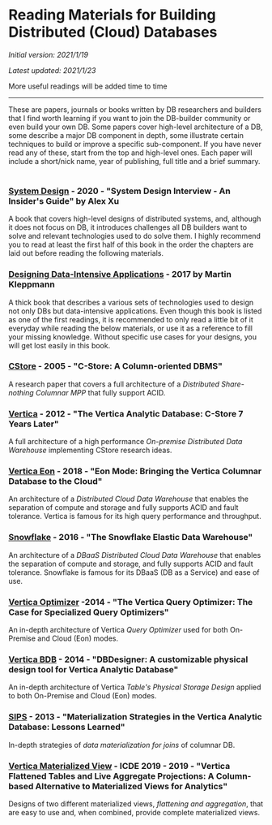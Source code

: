 # Reading Materials for Building Distributed (Cloud) Databases

_Initial version: 2021/1/19_

_Latest updated: 2021/1/23_

More useful readings will be added time to time

--------------------------------------

These are papers, journals or books written by DB researchers and builders that I find worth learning if you want to join the DB-builder community or even build your own DB. Some papers cover high-level architecture of a DB, some describe a major DB component in depth, some illustrate certain techniques to build or improve a specific sub-component. If you have never read any of these, start from the top and high-level ones. Each paper will include a short/nick name, year of publishing, full title and a brief summary.
<br>
<br>


### [System Design](https://www.amazon.com/System-Design-Interview-Insiders-Guide-ebook/dp/B08B3FWYBX) - 2020 - "System Design Interview - An Insider's Guide" by Alex Xu
A book that covers high-level designs of distributed systems, and, although it does not focus on DB, it introduces challenges all DB builders want to solve and relevant technologies used to do solve them. I highly recommend you to read at least the first half of this book in the order the chapters are laid out before reading the following materials.

### [Designing Data-Intensive Applications](https://www.amazon.com/Designing-Data-Intensive-Applications-Reliable-Maintainable/dp/1449373321) - 2017 by Martin Kleppmann
A thick book that describes a various sets of technologies used to design not only DBs but data-intensive applications. Even though this book is listed as one of the first readings, it is recommended to only read a little bit of it everyday while reading the below materials, or use it as a reference to fill your missing knowledge. Without specific use cases for your designs, you will get lost easily in this book.


### [CStore](https://web.archive.org/web/20100619191833/http://db.lcs.mit.edu/projects/cstore/vldb.pf) - 2005 - "C-Store: A Column-oriented DBMS"
A research paper that covers a full architecture of a *Distributed Share-nothing Columnar MPP* that fully support ACID.

### [Vertica](https://vldb.org/pvldb/vol5/p1790_andrewlamb_vldb2012.pdf) - 2012 - "The Vertica Analytic Database: C-Store 7 Years Later"
A full architecture of a high performance *On-premise Distributed Data Warehouse* implementing CStore research ideas.

### [Vertica Eon](https://www.vertica.com/wp-content/uploads/2018/05/Vertica_EON_SIGMOD_Paper.pdf) - 2018 - "Eon Mode: Bringing the Vertica Columnar Database to the Cloud"
An architecture of a *Distributed Cloud Data Warehouse* that enables the separation of compute and storage and fully supports ACID and fault tolerance. Vertica is famous for its high query performance and throughput.

### [Snowflake](http://pages.cs.wisc.edu/~remzi/Classes/739/Fall2018/Papers/p215-dageville-snowflake.pdf) - 2016 - "The Snowflake Elastic Data Warehouse"
An architecture of a *DBaaS Distributed Cloud Data Warehouse* that enables the separation of compute and storage, and fully supports ACID and fault tolerance. Snowflake is famous for its DBaaS (DB as a Service) and ease of use.

### [Vertica Optimizer](https://www.researchgate.net/profile/Nga_Tran6/publication/269306314_The_Vertica_Query_Optimizer_The_case_for_specialized_query_optimizers/links/55aeb17208aed9b7dcdda55f.pdf) -2014 - "The Vertica Query Optimizer: The Case for Specialized Query Optimizers"
An in-depth architecture of Vertica *Query Optimizer* used for both On-Premise and Cloud (Eon) modes.

### [Vertica BDB]() - 2014 - "DBDesigner: A customizable physical design tool for Vertica Analytic Database"
An in-depth architecture of Vertica *Table's Physical Storage Design* applied to both On-Premise and Cloud (Eon) modes.

### [SIPS](https://15721.courses.cs.cmu.edu/spring2019/papers/15-execution/shrinivas-icde2013.pdf) - 2013 - "Materialization Strategies in the Vertica Analytic Database: Lessons Learned"
In-depth strategies of *data materialization for joins* of columnar DB.

### [Vertica Materialized View](https://github.com/NGA-TRAN/Notes/blob/main/Papers/FlattenedTable_LiveAggregateProjecttions.pdf) - ICDE 2019 - 2019 - "Vertica Flattened Tables and Live Aggregate Projections: A Column-based Alternative to Materialized Views for Analytics"
Designs of two different materialized views, *flattening and aggregation*, that are easy to use and, when combined, provide complete materialized views.